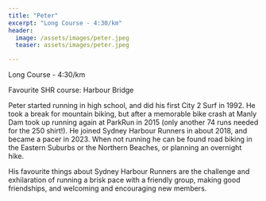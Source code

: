 ```yaml
---
title: "Peter"
excerpt: "Long Course - 4:30/km"
header:
  image: /assets/images/peter.jpeg
  teaser: assets/images/peter.jpeg

---
```


Long Course - 4:30/km

Favourite SHR course: Harbour Bridge

Peter started running in high school, and did his first City 2 Surf in 1992. He took a break for mountain biking, but after a memorable bike crash at Manly Dam took up running again at ParkRun in 2015 (only another 74 runs needed for the 250 shirt!). He joined Sydney Harbour Runners in about 2018, and became a pacer in 2023. When not running he can be found road biking in the Eastern Suburbs or the Northern Beaches, or planning an overnight hike.

His favourite things about Sydney Harbour Runners are the challenge and exhilaration of running a brisk pace with a friendly group, making good friendships, and welcoming and encouraging new members.
